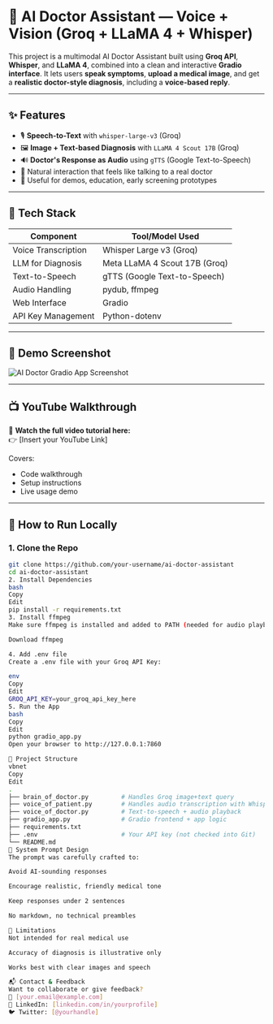 # 🧠 AI Doctor Assistant — Voice + Vision (Groq + LLaMA 4 + Whisper)

This project is a multimodal AI Doctor Assistant built using **Groq API**, **Whisper**, and **LLaMA 4**, combined into a clean and interactive **Gradio interface**. It lets users **speak symptoms**, **upload a medical image**, and get a **realistic doctor-style diagnosis**, including a **voice-based reply**.

---

## ✨ Features

- 🎙️ **Speech-to-Text** with `whisper-large-v3` (Groq)
- 🖼️ **Image + Text-based Diagnosis** with `LLaMA 4 Scout 17B` (Groq)
- 🔊 **Doctor's Response as Audio** using `gTTS` (Google Text-to-Speech)
- 🧠 Natural interaction that feels like talking to a real doctor
- 🧪 Useful for demos, education, early screening prototypes

---

## 🔧 Tech Stack

| Component              | Tool/Model Used                                  |
|------------------------|--------------------------------------------------|
| Voice Transcription    | Whisper Large v3 (Groq)                          |
| LLM for Diagnosis      | Meta LLaMA 4 Scout 17B (Groq)                    |
| Text-to-Speech         | gTTS (Google Text-to-Speech)                     |
| Audio Handling         | pydub, ffmpeg                                    |
| Web Interface          | Gradio                                           |
| API Key Management     | Python-dotenv                                    |

---

## 📸 Demo Screenshot

![AI Doctor Gradio App Screenshot](https://your-screenshot-url.com)

---

## 📺 YouTube Walkthrough

🎥 **Watch the full video tutorial here:**  
👉 [Insert your YouTube Link]

Covers:
- Code walkthrough
- Setup instructions
- Live usage demo

---

## 🚀 How to Run Locally

### 1. Clone the Repo

```bash
git clone https://github.com/your-username/ai-doctor-assistant
cd ai-doctor-assistant
2. Install Dependencies
bash
Copy
Edit
pip install -r requirements.txt
3. Install ffmpeg
Make sure ffmpeg is installed and added to PATH (needed for audio playback):

Download ffmpeg

4. Add .env file
Create a .env file with your Groq API Key:

env
Copy
Edit
GROQ_API_KEY=your_groq_api_key_here
5. Run the App
bash
Copy
Edit
python gradio_app.py
Open your browser to http://127.0.0.1:7860

📁 Project Structure
vbnet
Copy
Edit
.
├── brain_of_doctor.py         # Handles Groq image+text query
├── voice_of_patient.py        # Handles audio transcription with Whisper
├── voice_of_doctor.py         # Text-to-speech + audio playback
├── gradio_app.py              # Gradio frontend + app logic
├── requirements.txt
├── .env                       # Your API key (not checked into Git)
└── README.md
🤖 System Prompt Design
The prompt was carefully crafted to:

Avoid AI-sounding responses

Encourage realistic, friendly medical tone

Keep responses under 2 sentences

No markdown, no technical preambles

📌 Limitations
Not intended for real medical use

Accuracy of diagnosis is illustrative only

Works best with clear images and speech

📬 Contact & Feedback
Want to collaborate or give feedback?
📩 [your.email@example.com]
🔗 LinkedIn: [linkedin.com/in/yourprofile]
🐦 Twitter: [@yourhandle]

